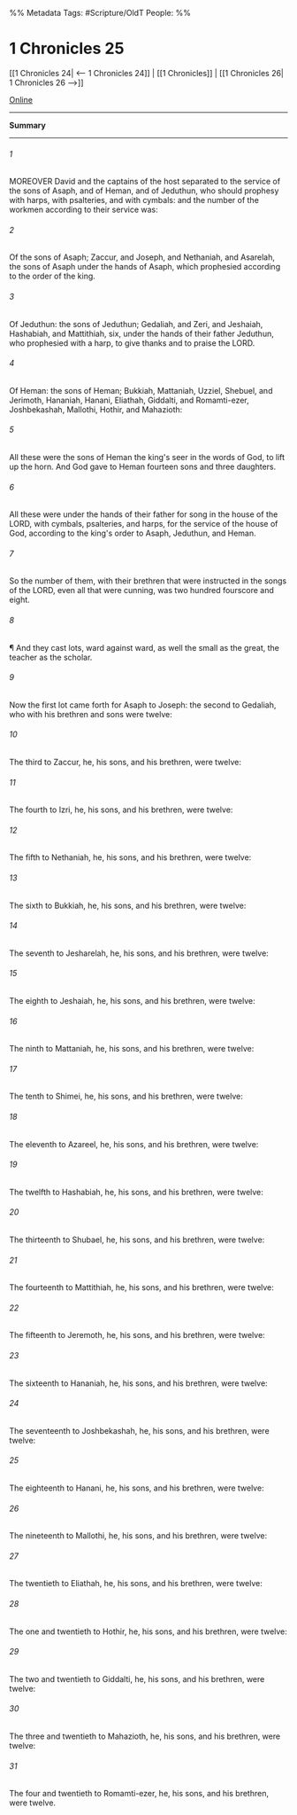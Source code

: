 

%% Metadata
Tags: #Scripture/OldT
People: 
%%
# 1 Chronicles 25
[[1 Chronicles 24| <-- 1 Chronicles 24]] | [[1 Chronicles]] | [[1 Chronicles 26| 1 Chronicles 26 -->]]

[Online](https://churchofjesuschrist.org/study/scriptures/ot/1-chr/25?lang=eng)

---
__Summary__



---

###### 1
MOREOVER David and the captains of the host separated to the service of the sons of Asaph, and of Heman, and of Jeduthun, who should prophesy with harps, with psalteries, and with cymbals: and the number of the workmen according to their service was:
###### 2
Of the sons of Asaph; Zaccur, and Joseph, and Nethaniah, and Asarelah, the sons of Asaph under the hands of Asaph, which prophesied according to the order of the king.
###### 3
Of Jeduthun: the sons of Jeduthun; Gedaliah, and Zeri, and Jeshaiah, Hashabiah, and Mattithiah, six, under the hands of their father Jeduthun, who prophesied with a harp, to give thanks and to praise the LORD.
###### 4
Of Heman: the sons of Heman; Bukkiah, Mattaniah, Uzziel, Shebuel, and Jerimoth, Hananiah, Hanani, Eliathah, Giddalti, and Romamti-ezer, Joshbekashah, Mallothi, Hothir, and Mahazioth:
###### 5
All these were the sons of Heman the king's seer in the words of God, to lift up the horn.  And God gave to Heman fourteen sons and three daughters.
###### 6
All these were under the hands of their father for song in the house of the LORD, with cymbals, psalteries, and harps, for the service of the house of God, according to the king's order to Asaph, Jeduthun, and Heman.
###### 7
So the number of them, with their brethren that were instructed in the songs of the LORD, even all that were cunning, was two hundred fourscore and eight.
###### 8
¶ And they cast lots, ward against ward, as well the small as the great, the teacher as the scholar.
###### 9
Now the first lot came forth for Asaph to Joseph: the second to Gedaliah, who with his brethren and sons were twelve:
###### 10
The third to Zaccur, he, his sons, and his brethren, were twelve:
###### 11
The fourth to Izri, he, his sons, and his brethren, were twelve:
###### 12
The fifth to Nethaniah, he, his sons, and his brethren, were twelve:
###### 13
The sixth to Bukkiah, he, his sons, and his brethren, were twelve:
###### 14
The seventh to Jesharelah, he, his sons, and his brethren, were twelve:
###### 15
The eighth to Jeshaiah, he, his sons, and his brethren, were twelve:
###### 16
The ninth to Mattaniah, he, his sons, and his brethren, were twelve:
###### 17
The tenth to Shimei, he, his sons, and his brethren, were twelve:
###### 18
The eleventh to Azareel, he, his sons, and his brethren, were twelve:
###### 19
The twelfth to Hashabiah, he, his sons, and his brethren, were twelve:
###### 20
The thirteenth to Shubael, he, his sons, and his brethren, were twelve:
###### 21
The fourteenth to Mattithiah, he, his sons, and his brethren, were twelve:
###### 22
The fifteenth to Jeremoth, he, his sons, and his brethren, were twelve:
###### 23
The sixteenth to Hananiah, he, his sons, and his brethren, were twelve:
###### 24
The seventeenth to Joshbekashah, he, his sons, and his brethren, were twelve:
###### 25
The eighteenth to Hanani, he, his sons, and his brethren, were twelve:
###### 26
The nineteenth to Mallothi, he, his sons, and his brethren, were twelve:
###### 27
The twentieth to Eliathah, he, his sons, and his brethren, were twelve:
###### 28
The one and twentieth to Hothir, he, his sons, and his brethren, were twelve:
###### 29
The two and twentieth to Giddalti, he, his sons, and his brethren, were twelve:
###### 30
The three and twentieth to Mahazioth, he, his sons, and his brethren, were twelve:
###### 31
The four and twentieth to Romamti-ezer, he, his sons, and his brethren, were twelve.



